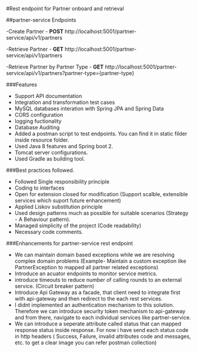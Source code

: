 #Rest endpoint for Partner onboard and retrieval

##partner-service Endpoints

-Create Partner   - **POST** http://localhost:5001/partner-service/api/v1/partners

-Retrieve Partner - **GET**  http://localhost:5001/partner-service/api/v1/partners

-Retrieve Partner by Partner Type - **GET** http://localhost:5001/partner-service/api/v1/partners?partner-type={partner-type}

###Features

- Support API documentation
- Integration and transformation test cases
- MySQL databases interation with Spring JPA and Spring Data
- CORS configuration
- logging fuctionality
- Database Auditing
- Added a postman script to test endpoints. You can find it in static filder inside resource folder.
- Used Java 8 features and Spring boot 2.
- Tomcat server configurations.
- Used Gradle as building tool.

###Best practices followed.

- Followed Single responsibility principle
- Coding to interfaces 
- Open for extension closed for modification (Support scalble, extensible services which suport future enhancement)
- Applied Liskov substitution principle
- Used design patterns much as possible for suitable scenarios (Strategy - A Behaviour pattern).
- Managed simplicity of the project (Code readability)
- Necessary code comments.

###Enhancements for partner-service rest endpoint 

- We can maintain domain based exceptions while we are resolving complex domain problems (Example- Maintain a custom exception like PartnerException to mapped all partner related
exceptions)
- Introduce an acuator endpoints to monitor service metrics.
- introduce timeouts to reduce number of calling rounds to an external service. (Circuit breaker pattern)
- Introduce Api Gateway as a facade, that client need to integrate first with api-gateway and then redirect to the each rest services.
- I didnt implemented an authentication mechanism to this solution. Therefore we can introduce security token mechanism to api-gateway and from there, navigate to each individual services like partner-service.
- We can introduce a seperate attribute called status that can mapped response status inside response. For now i have send each status code in http headers ( Success, Failure, invalid attributes code and messages, etc. to get a clear
image you can refer postman collection)

  
